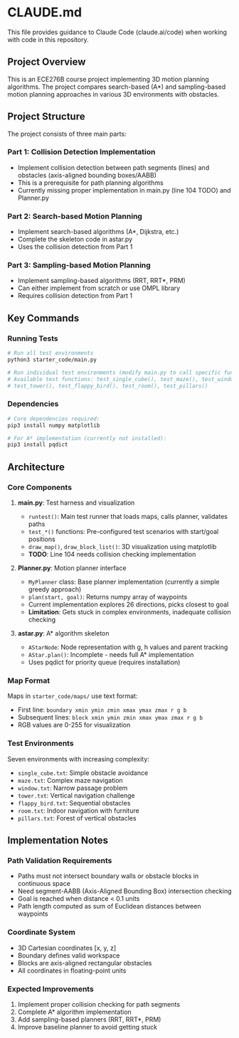 # CLAUDE.md

This file provides guidance to Claude Code (claude.ai/code) when working with code in this repository.

## Project Overview

This is an ECE276B course project implementing 3D motion planning algorithms. The project compares search-based (A*) and sampling-based motion planning approaches in various 3D environments with obstacles.

## Project Structure

The project consists of three main parts:

### Part 1: Collision Detection Implementation
- Implement collision detection between path segments (lines) and obstacles (axis-aligned bounding boxes/AABB)
- This is a prerequisite for path planning algorithms
- Currently missing proper implementation in main.py (line 104 TODO) and Planner.py

### Part 2: Search-based Motion Planning
- Implement search-based algorithms (A*, Dijkstra, etc.)
- Complete the skeleton code in astar.py
- Uses the collision detection from Part 1

### Part 3: Sampling-based Motion Planning
- Implement sampling-based algorithms (RRT, RRT*, PRM)
- Can either implement from scratch or use OMPL library
- Requires collision detection from Part 1

## Key Commands

### Running Tests
```bash
# Run all test environments
python3 starter_code/main.py

# Run individual test environments (modify main.py to call specific functions)
# Available test functions: test_single_cube(), test_maze(), test_window(),
# test_tower(), test_flappy_bird(), test_room(), test_pillars()
```

### Dependencies
```bash
# Core dependencies required:
pip3 install numpy matplotlib

# For A* implementation (currently not installed):
pip3 install pqdict
```

## Architecture

### Core Components

1. **main.py**: Test harness and visualization
   - `runtest()`: Main test runner that loads maps, calls planner, validates paths
   - `test_*()` functions: Pre-configured test scenarios with start/goal positions
   - `draw_map()`, `draw_block_list()`: 3D visualization using matplotlib
   - **TODO**: Line 104 needs collision checking implementation

2. **Planner.py**: Motion planner interface
   - `MyPlanner` class: Base planner implementation (currently a simple greedy approach)
   - `plan(start, goal)`: Returns numpy array of waypoints
   - Current implementation explores 26 directions, picks closest to goal
   - **Limitation**: Gets stuck in complex environments, inadequate collision checking

3. **astar.py**: A* algorithm skeleton
   - `AStarNode`: Node representation with g, h values and parent tracking
   - `AStar.plan()`: Incomplete - needs full A* implementation
   - Uses pqdict for priority queue (requires installation)

### Map Format

Maps in `starter_code/maps/` use text format:
- First line: `boundary xmin ymin zmin xmax ymax zmax r g b`
- Subsequent lines: `block xmin ymin zmin xmax ymax zmax r g b`
- RGB values are 0-255 for visualization

### Test Environments

Seven environments with increasing complexity:
- `single_cube.txt`: Simple obstacle avoidance
- `maze.txt`: Complex maze navigation
- `window.txt`: Narrow passage problem
- `tower.txt`: Vertical navigation challenge
- `flappy_bird.txt`: Sequential obstacles
- `room.txt`: Indoor navigation with furniture
- `pillars.txt`: Forest of vertical obstacles

## Implementation Notes

### Path Validation Requirements
- Paths must not intersect boundary walls or obstacle blocks in continuous space
- Need segment-AABB (Axis-Aligned Bounding Box) intersection checking
- Goal is reached when distance < 0.1 units
- Path length computed as sum of Euclidean distances between waypoints

### Coordinate System
- 3D Cartesian coordinates [x, y, z]
- Boundary defines valid workspace
- Blocks are axis-aligned rectangular obstacles
- All coordinates in floating-point units

### Expected Improvements
1. Implement proper collision checking for path segments
2. Complete A* algorithm implementation
3. Add sampling-based planners (RRT, RRT*, PRM)
4. Improve baseline planner to avoid getting stuck